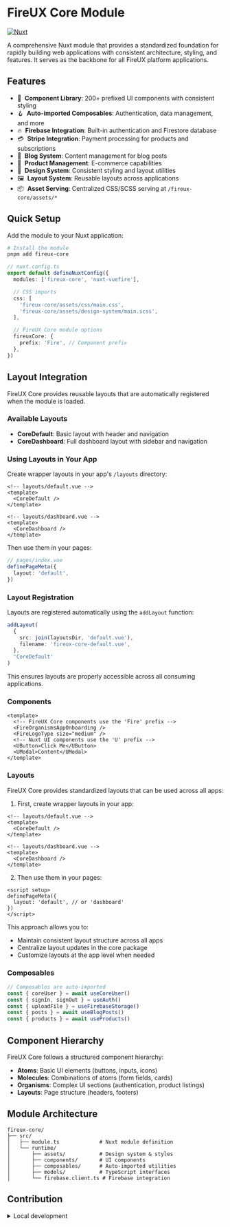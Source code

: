 # FireUX Core Module

[![Nuxt][nuxt-src]][nuxt-href]

A comprehensive Nuxt module that provides a standardized foundation for rapidly building web applications with consistent architecture, styling, and features. It serves as the backbone for all FireUX platform applications.

## Features

- 🧩 &nbsp;**Component Library**: 200+ prefixed UI components with consistent styling
- 🪝 &nbsp;**Auto-imported Composables**: Authentication, data management, and more
- 🔥 &nbsp;**Firebase Integration**: Built-in authentication and Firestore database
- 💳 &nbsp;**Stripe Integration**: Payment processing for products and subscriptions
- 📝 &nbsp;**Blog System**: Content management for blog posts
- 🛒 &nbsp;**Product Management**: E-commerce capabilities
- 🎨 &nbsp;**Design System**: Consistent styling and layout utilities
- 🖼️ &nbsp;**Layout System**: Reusable layouts across applications
- 📦 &nbsp;**Asset Serving**: Centralized CSS/SCSS serving at `/fireux-core/assets/*`

## Quick Setup

Add the module to your Nuxt application:

```bash
# Install the module
pnpm add fireux-core
```

```typescript
// nuxt.config.ts
export default defineNuxtConfig({
  modules: ['fireux-core', 'nuxt-vuefire'],

  // CSS imports
  css: [
    'fireux-core/assets/css/main.css',
    'fireux-core/assets/design-system/main.scss',
  ],

  // FireUX Core module options
  fireuxCore: {
    prefix: 'Fire', // Component prefix
  },
})
```

## Layout Integration

FireUX Core provides reusable layouts that are automatically registered when the module is loaded.

### Available Layouts

- **CoreDefault**: Basic layout with header and navigation
- **CoreDashboard**: Full dashboard layout with sidebar and navigation

### Using Layouts in Your App

Create wrapper layouts in your app's `/layouts` directory:

```vue
<!-- layouts/default.vue -->
<template>
  <CoreDefault />
</template>
```

```vue
<!-- layouts/dashboard.vue -->
<template>
  <CoreDashboard />
</template>
```

Then use them in your pages:

```typescript
// pages/index.vue
definePageMeta({
  layout: 'default',
})
```

### Layout Registration

Layouts are registered automatically using the `addLayout` function:

```typescript
addLayout(
  {
    src: join(layoutsDir, 'default.vue'),
    filename: 'fireux-core-default.vue',
  },
  'CoreDefault'
)
```

This ensures layouts are properly accessible across all consuming applications.

### Components

```vue
<template>
  <!-- FireUX Core components use the 'Fire' prefix -->
  <FireOrganismsAppOnboarding />
  <FireLogoType size="medium" />
  <!-- Nuxt UI components use the 'U' prefix -->
  <UButton>Click Me</UButton>
  <UModal>Content</UModal>
</template>
```

### Layouts

FireUX Core provides standardized layouts that can be used across all apps:

1. First, create wrapper layouts in your app:

```vue
<!-- layouts/default.vue -->
<template>
  <CoreDefault />
</template>
```

```vue
<!-- layouts/dashboard.vue -->
<template>
  <CoreDashboard />
</template>
```

2. Then use them in your pages:

```vue
<script setup>
definePageMeta({
  layout: 'default', // or 'dashboard'
})
</script>
```

This approach allows you to:

- Maintain consistent layout structure across all apps
- Centralize layout updates in the core package
- Customize layouts at the app level when needed

### Composables

```javascript
// Composables are auto-imported
const { coreUser } = await useCoreUser()
const { signIn, signOut } = useAuth()
const { uploadFile } = useFirebaseStorage()
const { posts } = await useBlogPosts()
const { products } = await useProducts()
```

## Component Hierarchy

FireUX Core follows a structured component hierarchy:

- **Atoms**: Basic UI elements (buttons, inputs, icons)
- **Molecules**: Combinations of atoms (form fields, cards)
- **Organisms**: Complex UI sections (authentication, product listings)
- **Layouts**: Page structure (headers, footers)

## Module Architecture

```
fireux-core/
├── src/
│   ├── module.ts             # Nuxt module definition
│   └── runtime/
│       ├── assets/           # Design system & styles
│       ├── components/       # UI components
│       ├── composables/      # Auto-imported utilities
│       ├── models/           # TypeScript interfaces
│       └── firebase.client.ts # Firebase integration
```

## Contribution

<details>
  <summary>Local development</summary>
  
  ```bash
  # Install dependencies
  pnpm install
  
  # Build the module
  pnpm build
  
  # Test component registration
  node test-component-registration.js
  
  # Test composable registration
  node test-composable-registration.js
  
  # Develop with the playground
  cd ../../
  pnpm dev:playground
  ```

</details>

<!-- Badges -->

[nuxt-src]: https://img.shields.io/badge/Nuxt-020420?logo=nuxt.js
[nuxt-href]: https://nuxt.com
